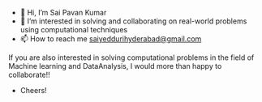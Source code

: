 - 👋 Hi, I’m Sai Pavan Kumar
- 👀 I’m interested in solving and collaborating on real-world problems using computational techniques
- 📫 How to reach me saiyeddurihyderabad@gmail.com

If you are also interested in solving computational problems in the field of Machine learning and DataAnalysis, I would more than happy to collaborate!!
- Cheers!

<!---
saiyedduri97/saiyedduri97 is a ✨ special ✨ repository because its `README.md` (this file) appears on your GitHub profile.
You can click the Preview link to take a look at your changes.
--->
